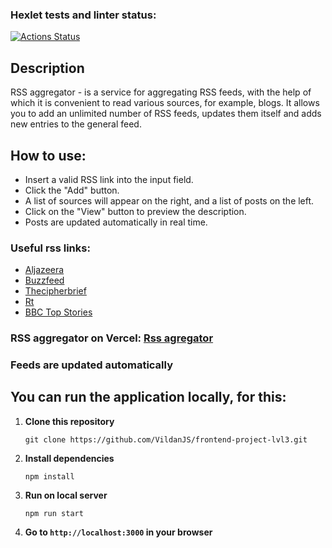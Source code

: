 ### Hexlet tests and linter status:
[![Actions Status](https://github.com/VildanJS/frontend-project-lvl3/actions/workflows/hexlet-check.yml/badge.svg)](https://github.com/VildanJS/frontend-project-lvl3/actions)

## Description

RSS aggregator - is a service for aggregating RSS feeds, with the help of which it is convenient to read various sources, for example, blogs. It allows you to add an unlimited number of RSS feeds, updates them itself and adds new entries to the general feed.

## How to use:
* Insert a valid RSS link into the input field.
* Click the "Add" button.
* A list of sources will appear on the right, and a list of posts on the left.
* Click on the "View" button to preview the description.
* Posts are updated automatically in real time.

### Useful rss links:

* [Aljazeera](https://aljazeera.com/xml/rss/all.xml)
* [Buzzfeed](https://buzzfeed.com/world.xml)
* [Thecipherbrief](https://thecipherbrief.com/feed)
* [Rt](https://rt.com/rss/news)
* [BBC Top Stories](http://feeds.bbci.co.uk/news/rss.xml)

### RSS aggregator on Vercel: [Rss agregator](https://frontend-project-lvl3-g4efoxtbz-vildanjs.vercel.app/)
### Feeds are updated automatically

## You can run the application locally, for this:

1. **Clone this repository**

   ```
   git clone https://github.com/VildanJS/frontend-project-lvl3.git

   ```
2. **Install dependencies**

   ```
   npm install

   ```
3. **Run on local server**

   ```
   npm run start

   ```
4. **Go to `http://localhost:3000` in your browser**
